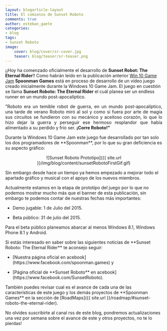 ```yaml
---
layout: blogarticle-layout
title: El comienzo de Sunset Roboto
comments: true
author: esteban_gaete
categories:
- blog
tags:
- Sunset Roboto
image:
    cover: blog/cover/sr-cover.jpg
    teaser: blog/teaser/sr-teaser.png
---
```


<p class="margin-top-30">
¡¡Hoy ha comenzado oficialmente el desarrollo de <b>Sunset Robot: The Eternal Rider</b>!! Como habrán leído en la publicación anterior <a href="{{ site.url }}/blog/win10gamejam">Win 10 Game Jam</a> <b>Spoonman Games</b> está en proceso de desarrollo de un vídeo juego creado inicialmente durante la Windows 10 Game Jam. El juego en cuestión se llama <b>Sunset Roboto: The Eternal Rider</b> el cuál planea ser un endless runner en un mundo post-apocalíptico.
</p>

<p class="notice-success margin-top-30" align="justify">"Roboto era un temible robot de guerra, en un mundo post-apocalíptico, una tarde de verano Roboto miró al sol y como si fuera por arte de magia sus circuitos se fundieron con su mecánico y aceitoso corazón, lo que lo hizo dejar la guerra y perseguir ese hermoso resplandor que había alimentado a su perdido y frío ser. <strong>¡Corre Roboto!"</strong></p>

<p class="margin-top-30" markdown='1'>
Durante la Windows 10 Game Jam este juego fue desarrollado por tan solo los 
dos programadores de **Spoonman**, por lo que su gran deficiencia es su aspecto gráfico:
</p>

<p class="margin-top-30" markdown='1' align="center">
![Sunset Roboto Prototipo]({{ site.url }}/img/blog/content/sunsetRobotoFirstGif.gif)
</p>

<p class="margin-top-30" markdown='1'>
Sin embargo desde hace un tiempo ya hemos empezado a mejorar todo el apartado 
gráfico y musical con el apoyo de los nuevos miembros.
</p>

<p class="margin-top-30" markdown='1'>
Actualmente estamos en la etapa de prototipo del juego por lo que no podemos 
mostrar mucho más que el banner de esta publicación, sin embargo te podemos 
contar de nuestras fechas más importantes:
</p>

* <p class="margin-top-30" markdown='1'>Demo jugable: 1 de Julio del 2015.</p>
* <p markdown='1'>Beta público: 31 de julio del 2015.</p>

<p class="margin-top-30" markdown='1'>
Para el beta público planeamos abarcar al menos Windows 8.1, Windows Phone 8.1 
y Android.
</p>

<p class="margin-top-30" markdown='1'>
Si estás interesado en saber sobre las siguientes noticias de **Sunset Roboto: The Eternal Rider** te aconsejo seguir:
</p>

* <p class="margin-top-30" markdown='1'>[Nuestra página oficial en <span class="fa fa-facebook"></span>acebook](https://www.facebook.com/spoonman.games) y</p>
* <p markdown='1'>[Página oficial de **Sunset Roboto** en <span class="fa fa-facebook"></span>acebook](https://www.facebook.com/SunsetRoboto).</p>

<p class="margin-top-30" markdown='1'>
También puedes revisar cual es el avance de cada una de las características de 
este juego y los demás proyectos de **Spoonman Games** en la sección de 
[RoadMaps]({{ site.url }}/roadmap/#sunset-roboto-the-eternal-rider).
</p>

<p class="margin-top-30" markdown='1'>
No olvides suscribirte al canal rss de este blog, pondremos actualizaciones una vez por semana sobre el avance de este y otros proyectos, no te lo pierdas!
</p>